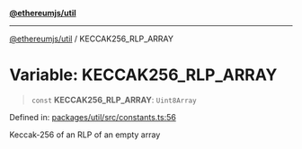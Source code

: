 [**@ethereumjs/util**](../README.md)

***

[@ethereumjs/util](../README.md) / KECCAK256\_RLP\_ARRAY

# Variable: KECCAK256\_RLP\_ARRAY

> `const` **KECCAK256\_RLP\_ARRAY**: `Uint8Array`

Defined in: [packages/util/src/constants.ts:56](https://github.com/Dargon789/ethereumjs-monorepo/blob/master/packages/util/src/constants.ts#L56)

Keccak-256 of an RLP of an empty array
